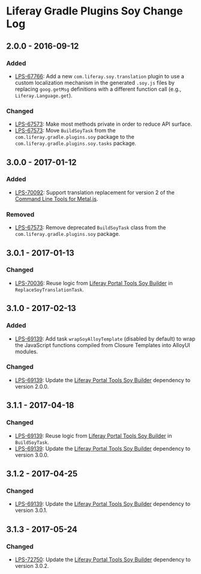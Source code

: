 # Liferay Gradle Plugins Soy Change Log

## 2.0.0 - 2016-09-12

### Added
- [LPS-67766]: Add a new `com.liferay.soy.translation` plugin to use a custom
localization mechanism in the generated `.soy.js` files by replacing
`goog.getMsg` definitions with a different function call (e.g.,
`Liferay.Language.get`).

### Changed
- [LPS-67573]: Make most methods private in order to reduce API surface.
- [LPS-67573]: Move `BuildSoyTask` from the `com.liferay.gradle.plugins.soy`
package to the `com.liferay.gradle.plugins.soy.tasks` package.

## 3.0.0 - 2017-01-12

### Added
- [LPS-70092]: Support translation replacement for version 2 of the
[Command Line Tools for Metal.js].

### Removed
- [LPS-67573]: Remove deprecated `BuildSoyTask` class from the
`com.liferay.gradle.plugins.soy` package.

## 3.0.1 - 2017-01-13

### Changed
- [LPS-70036]: Reuse logic from [Liferay Portal Tools Soy Builder] in
`ReplaceSoyTranslationTask`.

## 3.1.0 - 2017-02-13

### Added
- [LPS-69139]: Add task `wrapSoyAlloyTemplate` (disabled by default) to wrap the
JavaScript functions compiled from Closure Templates into AlloyUI modules.

### Changed
- [LPS-69139]: Update the [Liferay Portal Tools Soy Builder] dependency to
version 2.0.0.

## 3.1.1 - 2017-04-18

### Changed
- [LPS-69139]: Reuse logic from [Liferay Portal Tools Soy Builder] in
`BuildSoyTask`.
- [LPS-69139]: Update the [Liferay Portal Tools Soy Builder] dependency to
version 3.0.0.

## 3.1.2 - 2017-04-25

### Changed
- [LPS-69139]: Update the [Liferay Portal Tools Soy Builder] dependency to
version 3.0.1.

## 3.1.3 - 2017-05-24

### Changed
- [LPS-72750]: Update the [Liferay Portal Tools Soy Builder] dependency to
version 3.0.2.

[Command Line Tools for Metal.js]: https://github.com/metal/metal-cli
[Liferay Portal Tools Soy Builder]: https://github.com/liferay/liferay-portal/tree/master/modules/util/portal-tools-soy-builder
[LPS-67573]: https://issues.liferay.com/browse/LPS-67573
[LPS-67766]: https://issues.liferay.com/browse/LPS-67766
[LPS-69139]: https://issues.liferay.com/browse/LPS-69139
[LPS-70036]: https://issues.liferay.com/browse/LPS-70036
[LPS-70092]: https://issues.liferay.com/browse/LPS-70092
[LPS-72750]: https://issues.liferay.com/browse/LPS-72750